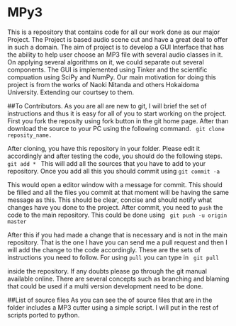 MPy3
====
This is a repository that contains code for all our work done as our major
Project. The Project is based audio scene cut and have a great deal to offer in
such a domain. The aim of project is to develop a GUI Interface that has the
ability to help user choose an MP3 file with several audio classes in it. On
applying several algorithms on it, we could separate out several components.
The GUI is implemented using Tinker and the scientific compuation using SciPy
and NumPy. Our main motivation for doing this project is from the works of
Naoki Nitanda and others Hokaidoma University. Extending our courtsey to them.


##To Contributors.
As you are all are new to git, I will brief the set of instructions and thus it is easy for all of you to start working on the project. First you fork the reposity using fork button in the git home page. After than download the source to your PC using the following command. 
<code>
git clone reposity_name.
</code>

After cloning, you have this repository in your folder. Please edit it accordingly and after testing the code, you should do the following steps.
<code>
git add *
</code>
This will add all the sources that you have to add to your repository. Once you add all this you should commit using
<code>git commit  -a 
</code>

This would open a editor window with a message for commit. This should be filled and all the files you commit at that moment will be having the same message as this. This should be clear, concise and should notify what changes have you done to the project. After commit, you need to <code>push</code> the code to the main repository. This could be done using
<code>
git push -u origin master
</code>

After this if you had made a change that is necessary and is not in the main repository. That is the one I have you can send me a pull request and then I will add the change to the code accordingly. These are the sets of instructions you need to follow. For using <code>pull</code> you can type in
<code>
git pull
</code>  

inside the repository. If any doubts please go through the git manual available online. There are several concepts such as branching and blaming that could be used if a multi version development need to be done.


##List of source files
As you can see the of source files that are in the folder includes a MP3 cutter using a simple script. I will put in the rest of scripts ported to python. 

